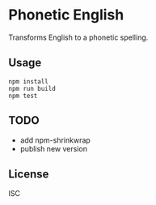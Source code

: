 # Phonetic English

Transforms English to a phonetic spelling.

## Usage

    npm install
    npm run build
    npm test

## TODO

- add npm-shrinkwrap
- publish new version

## License

ISC
